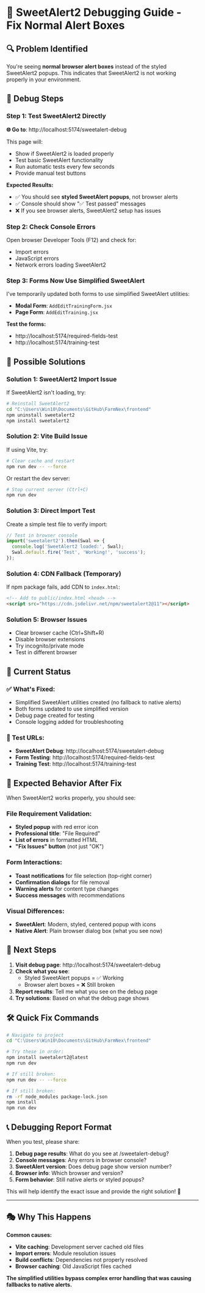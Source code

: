 # 🚨 SweetAlert2 Debugging Guide - Fix Normal Alert Boxes

## 🔍 Problem Identified

You're seeing **normal browser alert boxes** instead of the styled SweetAlert2 popups. This indicates that SweetAlert2 is not working properly in your environment.

## 🧪 Debug Steps

### **Step 1: Test SweetAlert2 Directly**

**🌐 Go to**: http://localhost:5174/sweetalert-debug

This page will:
- Show if SweetAlert2 is loaded properly
- Test basic SweetAlert functionality
- Run automatic tests every few seconds
- Provide manual test buttons

**Expected Results:**
- ✅ You should see **styled SweetAlert popups**, not browser alerts
- ✅ Console should show "✅ Test passed" messages
- ❌ If you see browser alerts, SweetAlert2 setup has issues

### **Step 2: Check Console Errors**

Open browser Developer Tools (F12) and check for:
- Import errors
- JavaScript errors
- Network errors loading SweetAlert2

### **Step 3: Forms Now Use Simplified SweetAlert**

I've temporarily updated both forms to use simplified SweetAlert utilities:
- **Modal Form**: `AddEditTrainingForm.jsx`
- **Page Form**: `AddEditTraining.jsx`

**Test the forms:**
- http://localhost:5174/required-fields-test
- http://localhost:5174/training-test

## 🔧 Possible Solutions

### **Solution 1: SweetAlert2 Import Issue**

If SweetAlert2 isn't loading, try:

```bash
# Reinstall SweetAlert2
cd "C:\Users\Win10\Documents\GitHub\FarmNex\frontend"
npm uninstall sweetalert2
npm install sweetalert2
```

### **Solution 2: Vite Build Issue**

If using Vite, try:

```bash
# Clear cache and restart
npm run dev -- --force
```

Or restart the dev server:
```bash
# Stop current server (Ctrl+C)
npm run dev
```

### **Solution 3: Direct Import Test**

Create a simple test file to verify import:

```javascript
// Test in browser console
import('sweetalert2').then(Swal => {
  console.log('SweetAlert2 loaded:', Swal);
  Swal.default.fire('Test', 'Working!', 'success');
});
```

### **Solution 4: CDN Fallback (Temporary)**

If npm package fails, add CDN to `index.html`:

```html
<!-- Add to public/index.html <head> -->
<script src="https://cdn.jsdelivr.net/npm/sweetalert2@11"></script>
```

### **Solution 5: Browser Issues**

- Clear browser cache (Ctrl+Shift+R)
- Disable browser extensions
- Try incognito/private mode
- Test in different browser

## 🎯 Current Status

### **✅ What's Fixed:**
- Simplified SweetAlert utilities created (no fallback to native alerts)
- Both forms updated to use simplified version
- Debug page created for testing
- Console logging added for troubleshooting

### **🧪 Test URLs:**
- **SweetAlert Debug**: http://localhost:5174/sweetalert-debug
- **Form Testing**: http://localhost:5174/required-fields-test
- **Training Test**: http://localhost:5174/training-test

## 🎪 Expected Behavior After Fix

When SweetAlert2 works properly, you should see:

### **File Requirement Validation:**
- **Styled popup** with red error icon
- **Professional title**: "File Required"
- **List of errors** in formatted HTML
- **"Fix Issues" button** (not just "OK")

### **Form Interactions:**
- **Toast notifications** for file selection (top-right corner)
- **Confirmation dialogs** for file removal
- **Warning alerts** for content type changes
- **Success messages** with recommendations

### **Visual Differences:**
- **SweetAlert**: Modern, styled, centered popup with icons
- **Native Alert**: Plain browser dialog box (what you see now)

## 🚀 Next Steps

1. **Visit debug page**: http://localhost:5174/sweetalert-debug
2. **Check what you see**:
   - Styled SweetAlert popups = ✅ Working
   - Browser alert boxes = ❌ Still broken
3. **Report results**: Tell me what you see on the debug page
4. **Try solutions**: Based on what the debug page shows

## 🛠️ Quick Fix Commands

```bash
# Navigate to project
cd "C:\Users\Win10\Documents\GitHub\FarmNex\frontend"

# Try these in order:
npm install sweetalert2@latest
npm run dev

# If still broken:
npm run dev -- --force

# If still broken:
rm -rf node_modules package-lock.json
npm install
npm run dev
```

## 📞 Debugging Report Format

When you test, please share:

1. **Debug page results**: What do you see at /sweetalert-debug?
2. **Console messages**: Any errors in browser console?
3. **SweetAlert version**: Does debug page show version number?
4. **Browser info**: Which browser and version?
5. **Form behavior**: Still native alerts or styled popups?

This will help identify the exact issue and provide the right solution! 🎯

---

## 🎭 Why This Happens

**Common causes:**
- **Vite caching**: Development server cached old files
- **Import errors**: Module resolution issues
- **Build conflicts**: Dependencies not properly resolved
- **Browser caching**: Old JavaScript files cached

**The simplified utilities bypass complex error handling that was causing fallbacks to native alerts.**